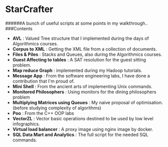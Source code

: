 # StarCrafter
######A bunch of useful scripts at some points in my walkthrough..
###Contents

- **AVL** : Valued Tree structure that I implemented during the days of Algorithmics courses.
- **Corpus to XML** : Getting the XML file from a collection of documents.
- **Files & Piles** : Stacks and Queues, also during the Algorithmics courses.
- **Guest Affecting to tables** : A SAT resolution for the guest sitting problem.
- **Map reduce Graph** : implemented during my Hadoop tutorials.
- **Message App** : From the software engineering labs, I have done a contribution that I'm proud of.
- **Mini Shell** : From the ancient arts of implementing Unix commands.
- **Monitored Philosophers** : Using monitors for the dining philosophers problem
- **Multiplying Matrices using Queues** : My naive proposal of optimisation. (before studying complexity of algorithms)
- **Poo** : From the C++ OOP labs
- **VectorZL** : Vector basic operations destined to be used by low level infographics. 
- **Virtual load balancer** : A proxy image using nginx image by docker. 
- **SQL Data Mart and Analytics** : The full script for the needed SQL commands. 








